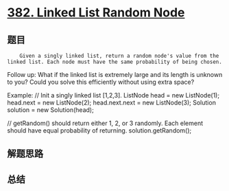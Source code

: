 # [382. Linked List Random Node](https://leetcode.com/problems/linked-list-random-node/)

## 题目

        Given a singly linked list, return a random node's value from the linked list. Each node must have the same probability of being chosen.

Follow up:
What if the linked list is extremely large and its length is unknown to you? Could you solve this efficiently without using extra space?


Example:
// Init a singly linked list [1,2,3].
ListNode head = new ListNode(1);
head.next = new ListNode(2);
head.next.next = new ListNode(3);
Solution solution = new Solution(head);

// getRandom() should return either 1, 2, or 3 randomly. Each element should have equal probability of returning.
solution.getRandom();


      

## 解题思路


## 总结


